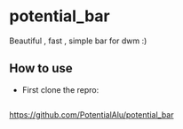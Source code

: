 # potential_bar
Beautiful , fast , simple bar for dwm :)

## How to use

* First clone the repro:
  ```
https://github.com/PotentialAlu/potential_bar
  ```



